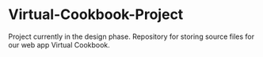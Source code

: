 # Virtual-Cookbook-Project
Project currently in the design phase.
Repository for storing source files for our web app Virtual Cookbook.
